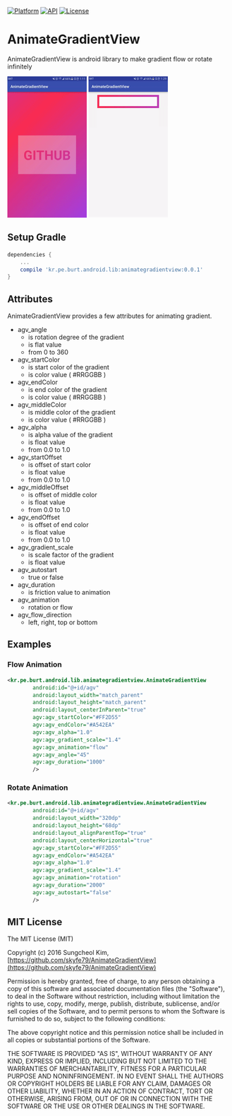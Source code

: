 [![Platform](https://img.shields.io/badge/platform-android-green.svg)](http://developer.android.com/index.html)
[![API](https://img.shields.io/badge/API-11%2B-brightgreen.svg?style=flat)](https://android-arsenal.com/api?level=11)
[![License](https://img.shields.io/badge/License-MIT-blue.svg?style=flat)](http://opensource.org/licenses/MIT)

# AnimateGradientView

AnimateGradientView is android library to make gradient flow or rotate infinitely

![](art/example1.gif) ![](art/example2.gif)


## Setup Gradle

```groovy
dependencies {
    ...
    compile 'kr.pe.burt.android.lib:animategradientview:0.0.1'
}
```

## Attributes

AnimateGradientView provides a few attributes for animating gradient.

* agv_angle
	* is rotation degree of the gradient
	* is flat value
	* from 0 to 360
* agv_startColor
	* is start color of the gradient
	* is color value ( #RRGGBB )
* agv_endColor
	* is end color of the gradient
	* is color value ( #RRGGBB )
* agv_middleColor
	* is middle color of the gradient
	* is color value ( #RRGGBB )
* agv_alpha
	* is alpha value of the gradient
	* is float value
	* from 0.0 to 1.0
* agv_startOffset
	* is offset of start color
	* is float value
	* from 0.0 to 1.0
* agv_middleOffset
	* is offset of middle color
	* is float value
	* from 0.0 to 1.0
* agv_endOffset
	* is offset of end color
	* is float value
	* from 0.0 to 1.0
* agv_gradient_scale
	* is scale factor of the gradient
	* is float value
* agv_autostart
	* true or false
* agv_duration
	* is friction value to animation
* agv_animation
	* rotation or flow
* agv_flow_direction
	* left, right, top or bottom 

## Examples

### Flow Animation 
```xml
<kr.pe.burt.android.lib.animategradientview.AnimateGradientView
        android:id="@+id/agv"
        android:layout_width="match_parent"
        android:layout_height="match_parent"
        android:layout_centerInParent="true"
        agv:agv_startColor="#FF2D55"
        agv:agv_endColor="#A542EA"
        agv:agv_alpha="1.0"
        agv:agv_gradient_scale="1.4"
        agv:agv_animation="flow"
        agv:agv_angle="45"
        agv:agv_duration="1000"
        />
```

### Rotate Animation

```xml
<kr.pe.burt.android.lib.animategradientview.AnimateGradientView
        android:id="@+id/agv"
        android:layout_width="320dp"
        android:layout_height="68dp"
        android:layout_alignParentTop="true"
        android:layout_centerHorizontal="true"
        agv:agv_startColor="#FF2D55"
        agv:agv_endColor="#A542EA"
        agv:agv_alpha="1.0"
        agv:agv_gradient_scale="1.4"
        agv:agv_animation="rotation"
        agv:agv_duration="2000"
        agv:agv_autostart="false"
        />
```


## MIT License

The MIT License (MIT)

Copyright (c) 2016 Sungcheol Kim, [https://github.com/skyfe79/AnimateGradientView](https://github.com/skyfe79/AnimateGradientView)

Permission is hereby granted, free of charge, to any person obtaining a copy
of this software and associated documentation files (the "Software"), to deal
in the Software without restriction, including without limitation the rights
to use, copy, modify, merge, publish, distribute, sublicense, and/or sell
copies of the Software, and to permit persons to whom the Software is
furnished to do so, subject to the following conditions:

The above copyright notice and this permission notice shall be included in all
copies or substantial portions of the Software.

THE SOFTWARE IS PROVIDED "AS IS", WITHOUT WARRANTY OF ANY KIND, EXPRESS OR
IMPLIED, INCLUDING BUT NOT LIMITED TO THE WARRANTIES OF MERCHANTABILITY,
FITNESS FOR A PARTICULAR PURPOSE AND NONINFRINGEMENT. IN NO EVENT SHALL THE
AUTHORS OR COPYRIGHT HOLDERS BE LIABLE FOR ANY CLAIM, DAMAGES OR OTHER
LIABILITY, WHETHER IN AN ACTION OF CONTRACT, TORT OR OTHERWISE, ARISING FROM,
OUT OF OR IN CONNECTION WITH THE SOFTWARE OR THE USE OR OTHER DEALINGS IN THE
SOFTWARE.
